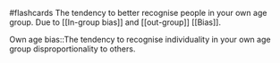 #flashcards
The tendency to better recognise people in your own age group. Due to [[In-group bias]] and [[out-group]] [[Bias]]. 

Own age bias::The tendency to recognise individuality in your own age group disproportionality to others.
<!--SR:!2023-11-13,6,250-->

